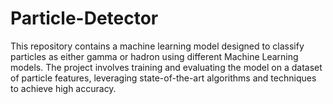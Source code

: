 # Particle-Detector
This repository contains a machine learning model designed to classify particles as either gamma or hadron using different Machine Learning models. The project involves training and evaluating the model on a dataset of particle features, leveraging state-of-the-art algorithms and techniques to achieve high accuracy.
